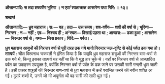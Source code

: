 **औत्तानपादि: स तदा शषवर्षेण भूरिणा ।** **न एवा²श्यताच्छन्न आसारेण यथा गिरि: ॥ १३॥** 

**शब्दार्थ** 

**औत्तानपादि:—** **ध्रुव महाराज** **; स:—** **वह** **; तदा—** **उस समय** **; शष-वर्षेण—** **शषों की वर्षा से** **; भूरिणा—** **निरन्तर** **; न—** **नहीं** **;** **एव—** **निश्चय ही** **; अ²श्यत—** **दिखाई पड़ता था** **; आच्छन्न:—** **ढका हुआ** **; आसारेण—** **निरन्तर वर्षा से** **; यथा—** **जिस प्रकार** **;** **गिरि:—** **पर्वत।** **.** 

**ध्रुव महाराज आयुधों की निरन्तर वर्षा से पूरी तरह ढक गये मानो निरन्तर जल-वृष्टि से कोई** **पर्वत ढक गया हो।** **तात्पर्य :** श्रील विश्वनाथ चक्रवर्ती ने इंगित किया है कि यद्यपि ध्रुव महाराज शत्रुओं की निरन्तर बाण-वर्षा से ढक गये थे, किन्तु इसका तात्पर्य यह नहीं था कि वे युद्ध हार चुके थे। यहाँ पर निरन्तर वर्षा से आच्छादित पर्वत का उदाहरण उपयुक्त है, क्योंकि निरन्तर वर्षा से पर्वत के ढक जाने पर उसकी सारी गन्दगी धुल जाती है। इसी प्रकार शत्रुओं की निरन्तर बाण-वर्षा से ध्रुव महाराज में उन्हें पराजित करने की नवीन शक्ति आ गई। दूसरे शब्दों में, उनमें जो भी अपूर्णता थी वह सारी की सारी धुल गई।  